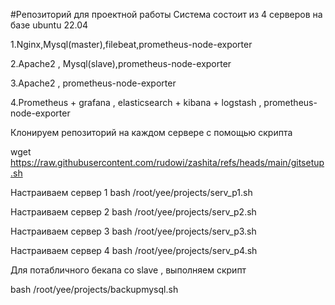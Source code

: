 #Репозиторий для проектной работы
Система состоит из 4 серверов на базе ubuntu 22.04

1.Nginx,Mysql(master),filebeat,prometheus-node-exporter

2.Apache2 , Mysql(slave),prometheus-node-exporter

3.Apache2 , prometheus-node-exporter

4.Prometheus + grafana , elasticsearch + kibana + logstash , prometheus-node-exporter

Клонируем репозиторий на каждом сервере с помощью скрипта 

wget https://raw.githubusercontent.com/rudowi/zashita/refs/heads/main/gitsetup.sh

Настраиваем сервер 1 
bash /root/yee/projects/serv_p1.sh

Настраиваем сервер 2 
bash /root/yee/projects/serv_p2.sh

Настраиваем сервер 3
bash /root/yee/projects/serv_p3.sh

Настраиваем сервер 4
bash /root/yee/projects/serv_p4.sh


Для потабличного бекапа со slave , выполняем скрипт

bash /root/yee/projects/backupmysql.sh


